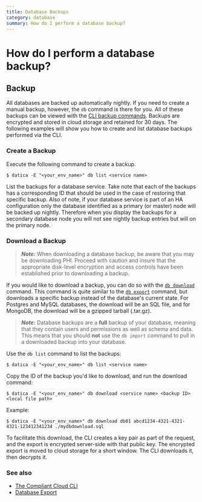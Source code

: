 ```yaml
---
title: Database Backups
category: database
summary: How do I perform a database backup?
---
```


# How do I perform a database backup?

## Backup

All databases are backed up automatically nightly. If you need to create a manual backup, however, the `db` command is there for you. All of these backups can be viewed with the [CLI backup commands](/compliant-cloud/cli-reference#db-backup). Backups are encrypted and stored in cloud storage and retained for 30 days. The following examples will show you how to create and list database backups performed via the CLI.

### Create a Backup

Execute the following command to create a backup.

```
$ datica -E "<your_env_name>" db list <service name>
```

List the backups for a database service. Take note that each of the backups has a corresponding ID that should be used in the case of restoring that specific backup. Also of note, if your database service is part of an HA configuration only the database identified as a primary (or master) node will be backed up nightly. Therefore when you display the backups for a secondary database node you will not see nightly backup entries but will on the primary node.

### Download a Backup

> ***Note:*** When downloading a database backup, be aware that you may be downloading PHI. Proceed with caution and insure that the appropriate disk-level encryption and access controls have been established prior to downloading a backup.

If you would like to download a backup, you can do so with the [`db download`](/compliant-cloud/cli-reference#db-download) command. This command is quite similar to the [`db export`](/compliant-cloud/articles/cli-database-export) command, but downloads a specific backup instead of the database's current state. For Postgres and MySQL databases, the download will be an SQL file, and for MongoDB, the download will be a gzipped tarball (.tar.gz).

> ***Note:*** Database backups are a **full** backup of your database, meaning that they contain users and permissions as well as schema and data. This means that you should **not** use the `db import` command to pull in a downloaded backup into your database.

Use the `db list` command to list the backups:

```
$ datica -E "<your_env_name>" db list <service name>
```

Copy the ID of the backup you'd like to download, and run the download command:

```
$ datica -E "<your_env_name>" db download <service name> <backup ID> <local file path>
```

Example:

```
$ datica -E "<your_env_name>" db download db01 abcd1234-4321-4321-4321-123412341234 ./mydbdownload.sql
```

To facilitate this download, the CLI creates a key pair as part of the request, and the export is encrypted server-side with that public key. The encrypted export is moved to cloud storage for a short window. The CLI downloads it, then decrypts it.

### See also

* [The Compliant Cloud CLI](/compliant-cloud/articles/cli-stratum)
* [Database Export](/compliant-cloud/articles/cli-database-backup)
